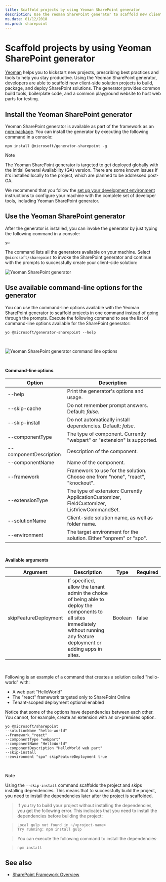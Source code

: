 ```yaml
---
title: Scaffold projects by using Yeoman SharePoint generator
description: Use the Yeoman SharePoint generator to scaffold new client-side solution projects to build, package, and deploy SharePoint solutions.
ms.date: 01/12/2018
ms.prod: sharepoint
---
```


# Scaffold projects by using Yeoman SharePoint generator

[Yeoman](http://yeoman.io/) helps you to kickstart new projects, prescribing best practices and tools to help you stay productive. Using the Yeoman SharePoint generator, developers are able to scaffold new client-side solution projects to build, package, and deploy SharePoint solutions. The generator provides common build tools, boilerplate code, and a common playground website to host web parts for testing.

## Install the Yeoman SharePoint generator

Yeoman SharePoint generator is available as part of the framework as an [npm package](https://www.npmjs.com/package/@microsoft/generator-sharepoint). You can install the generator by executing the following command in a console:

```
npm install @microsoft/generator-sharepoint -g
```

> [!NOTE] 
> The Yeoman SharePoint generator is targeted to get deployed globally with the initial General Availability (GA) version. There are some known issues if it's installed locally to the project, which are planned to be addressed post-GA.

We recommend that you follow the [set up your development environment](../set-up-your-development-environment.md) instructions to configure your machine with the complete set of developer tools, including Yeoman SharePoint generator. 

## Use the Yeoman SharePoint generator

After the generator is installed, you can invoke the generator by just typing the following command in a console:

```
yo
```

The command lists all the generators available on your machine. Select `@microsoft/sharepoint` to invoke the SharePoint generator and continue with the prompts to successfully create your client-side solution:

![Yeoman SharePoint generator](../../images/yeoman-sp-generator.png)


## Use available command-line options for the generator

You can use the command-line options available with the Yeoman SharePoint generator to scaffold projects in one command instead of going through the prompts. Execute the following command to see the list of command-line options available for the SharePoint generator:

```
yo @microsoft/generator-sharepoint --help
```

<br/>

![Yeoman SharePoint generator command line options](../../images/yeoman-sp-cmdline-options.png)

<br/>

**Command-line options**

Option | Description 
-----|------
--help|Print the generator's options and usage.
--skip-cache|Do not remember prompt answers. Default: *false*.
--skip-install|Do not automatically install dependencies. Default: *false*.
--componentType|The type of component. Currently "webpart" or "extension" is supported.
--componentDescription|Description of the component.
--componentName|Name of the component.
--framework|Framework to use for the solution. Choose one from "none", "react", "knockout".
--extensionType|The type of extension: Currently ApplicationCustomizer, FieldCustomizer, ListViewCommandSet.
--solutionName|Client-side solution name, as well as folder name.
--environment|The target environment for the solution. Either "onprem" or "spo".

<br/>

**Available arguments**

Argument | Description | Type | Required |
-- | -- | -- | -- |
skipFeatureDeployment | If specified, allow the tenant admin the choice of being able to deploy the components to all sites immediately without running any feature deployment or adding apps in sites. | Boolean | false | 

<br/>

Following is an example of a command that creates a solution called "hello-world" with:
- A web part "HelloWorld" 
- The "react" framework targeted only to SharePoint Online 
- Tenant-scoped deployment optional enabled

Notice that some of the options have dependencies between each other. You cannot, for example, create an extension with an on-premises option.

```
yo @microsoft/sharepoint 
--solutionName "hello-world" 
--framework "react" 
--componentType "webpart" 
--componentName "HelloWorld" 
--componentDescription "HelloWorld web part" 
--skip-install 
--environment "spo" skipFeatureDeployment true
```

<br/>

> [!NOTE]
> Using the `--skip-install` command scaffolds the project and skips installing dependencies. This means that to successfully build the project, you need to install the dependencies later after the project is scaffolded. 

> If you try to build your project without installing the dependencies, you get the following error. This indicates that you need to install the dependencies before building the project:

> ```
> Local gulp not found in ~/<project-name>
> Try running: npm install gulp
> ```

> You can execute the following command to install the dependencies:

> ```
> npm install
> ```


## See also

- [SharePoint Framework Overview](../sharepoint-framework-overview.md)